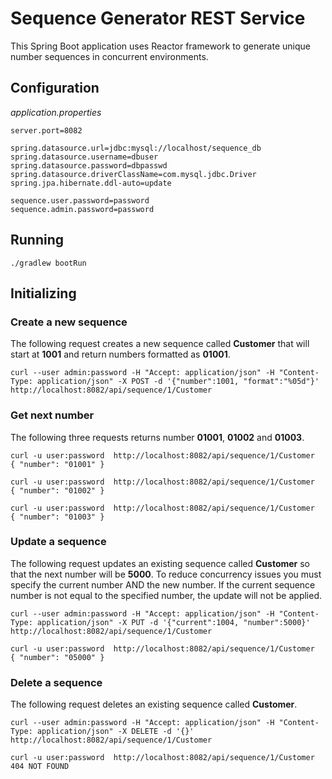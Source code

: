 # Sequence Generator REST Service

This Spring Boot application uses Reactor framework to
generate unique number sequences in concurrent environments.

## Configuration

*application.properties*

    server.port=8082
    
    spring.datasource.url=jdbc:mysql://localhost/sequence_db
    spring.datasource.username=dbuser
    spring.datasource.password=dbpasswd
    spring.datasource.driverClassName=com.mysql.jdbc.Driver
    spring.jpa.hibernate.ddl-auto=update
    
    sequence.user.password=password
    sequence.admin.password=password

## Running

    ./gradlew bootRun

## Initializing

### Create a new sequence

The following request creates a new sequence called **Customer** that will start at **1001** and return numbers formatted as **01001**.

    curl --user admin:password -H "Accept: application/json" -H "Content-Type: application/json" -X POST -d '{"number":1001, "format":"%05d"}' http://localhost:8082/api/sequence/1/Customer

### Get next number

The following three requests returns number **01001**, **01002** and **01003**.

    curl -u user:password  http://localhost:8082/api/sequence/1/Customer
    { "number": "01001" }
    
    curl -u user:password  http://localhost:8082/api/sequence/1/Customer
    { "number": "01002" }
    
    curl -u user:password  http://localhost:8082/api/sequence/1/Customer
    { "number": "01003" }

### Update a sequence

The following request updates an existing sequence called **Customer** so that the next number will be **5000**.
To reduce concurrency issues you must specify the current number AND the new number.
If the current sequence number is not equal to the specified number, the update will not be applied.

    curl --user admin:password -H "Accept: application/json" -H "Content-Type: application/json" -X PUT -d '{"current":1004, "number":5000}' http://localhost:8082/api/sequence/1/Customer

    curl -u user:password  http://localhost:8082/api/sequence/1/Customer
    { "number": "05000" }
    
### Delete a sequence

The following request deletes an existing sequence called **Customer**.

    curl --user admin:password -H "Accept: application/json" -H "Content-Type: application/json" -X DELETE -d '{}' http://localhost:8082/api/sequence/1/Customer
    
    curl -u user:password  http://localhost:8082/api/sequence/1/Customer
    404 NOT FOUND
